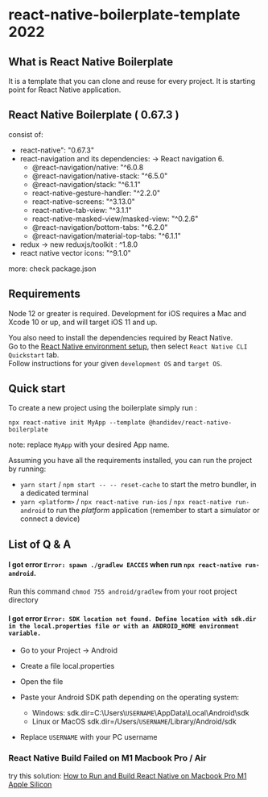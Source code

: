 # react-native-boilerplate-template 2022 

## What is React Native Boilerplate

It is a template that you can clone and reuse for every project. It is starting point for React Native application.

## React Native Boilerplate ( 0.67.3 )

consist of:

- react-native": "0.67.3"
- react-navigation and its dependencies: -> React navigation 6.
  - @react-navigation/native: "^6.0.8
  - @react-navigation/native-stack: "^6.5.0"
  - @react-navigation/stack: "^6.1.1"
  - react-native-gesture-handler: "^2.2.0"
  - react-native-screens: "^3.13.0"
  - react-native-tab-view: "^3.1.1"
  - react-native-masked-view/masked-view: "^0.2.6"
  - @react-navigation/bottom-tabs: "^6.2.0"
  - @react-navigation/material-top-tabs: "^6.1.1"
- redux -> new reduxjs/toolkit : ^1.8.0
- react native vector icons: "^9.1.0"

more: check package.json

## Requirements

Node 12 or greater is required. Development for iOS requires a Mac and Xcode 10 or up, and will target iOS 11 and up.

You also need to install the dependencies required by React Native.  
Go to the [React Native environment setup](https://reactnative.dev/docs/environment-setup), then select `React Native CLI Quickstart` tab.  
Follow instructions for your given `development OS` and `target OS`.

## Quick start

To create a new project using the boilerplate simply run :

```
npx react-native init MyApp --template @handidev/react-native-boilerplate
```

note: replace `MyApp` with your desired App name.

Assuming you have all the requirements installed, you can run the project by running:

- `yarn start` / `npm start -- -- reset-cache`  to start the metro bundler, in a dedicated terminal
- `yarn <platform>` / `npx react-native run-ios` / `npx react-native run-android`  to run the *platform* application (remember to start a simulator or connect a device)
## List of Q & A

#### I got error `Error: spawn ./gradlew EACCES` when run `npx react-native run-android`.

Run this command `chmod 755 android/gradlew` from your root project directory

#### I got error `Error: SDK location not found. Define location with sdk.dir in the local.properties file or with an ANDROID_HOME environment variable.`

- Go to your Project -> Android
- Create a file local.properties
- Open the file
- Paste your Android SDK path depending on the operating system:

  - Windows:
    sdk.dir=C:\\Users\\`USERNAME`\\AppData\\Local\\Android\\sdk
  - Linux or MacOS
    sdk.dir=/Users/`USERNAME`/Library/Android/sdk

- Replace `USERNAME` with your PC username

### React Native Build Failed on M1 Macbook Pro / Air

try this solution: [How to Run and Build React Native on Macbook Pro M1 Apple Silicon](https://handi.dev/blog/how-run-react-native-on-macbook-m1-apple-silicon)
